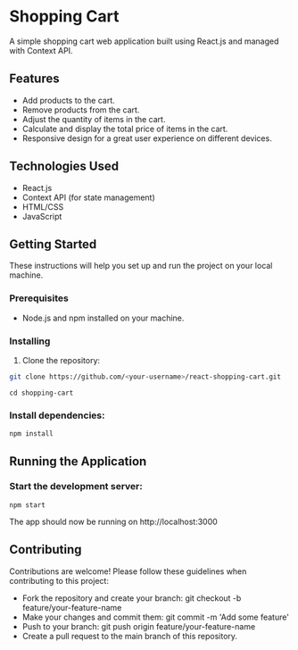 # Shopping Cart

A simple shopping cart web application built using React.js and managed with Context API.

## Features

- Add products to the cart.
- Remove products from the cart.
- Adjust the quantity of items in the cart.
- Calculate and display the total price of items in the cart.
- Responsive design for a great user experience on different devices.

## Technologies Used

- React.js
- Context API (for state management)
- HTML/CSS
- JavaScript

## Getting Started

These instructions will help you set up and run the project on your local machine.

### Prerequisites

- Node.js and npm installed on your machine.

### Installing

1. Clone the repository:

```bash
git clone https://github.com/<your-username>/react-shopping-cart.git
```
```
cd shopping-cart
```

### Install dependencies:
```
npm install
```

## Running the Application
### Start the development server:
```
npm start
```

The app should now be running on http://localhost:3000

## Contributing
Contributions are welcome! Please follow these guidelines when contributing to this project:

* Fork the repository and create your branch: git checkout -b feature/your-feature-name
* Make your changes and commit them: git commit -m 'Add some feature'
* Push to your branch: git push origin feature/your-feature-name
* Create a pull request to the main branch of this repository.
